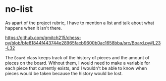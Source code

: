 # no-list

As apart of the project rubric, I have to mention a list and talk about what happens when it isn't there.

https://github.com/gmitch215/chess-py/blob/bfe81844f443744e28965facb9600b0ac1658bba/src/Board.py#L23-L32

The `Board` class keeps track of the history of pieces and the amount of pieces on the board. Without them, I would need to make a variable for each piece that currently exists,
and I wouldn't be able to know when pieces would be taken because the history would be lost.
